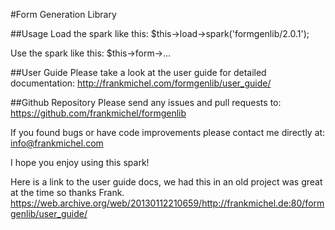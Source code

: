 #Form Generation Library

##Usage
Load the spark like this: $this->load->spark('formgenlib/2.0.1');

Use the spark like this: $this->form->...

##User Guide
Please take a look at the user guide for detailed documentation:
http://frankmichel.com/formgenlib/user_guide/

##Github Repository
Please send any issues and pull requests to:
https://github.com/frankmichel/formgenlib

If you found bugs or have code improvements please contact me directly at:
info@frankmichel.com

I hope you enjoy using this spark!


Here is a link to the user guide docs, we had this in an old project was great at the time so thanks Frank.
https://web.archive.org/web/20130112210659/http://frankmichel.de:80/formgenlib/user_guide/
